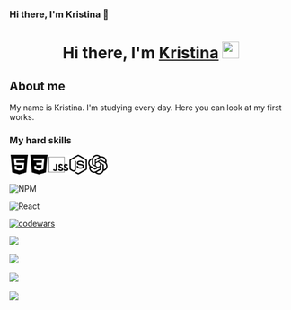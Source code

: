 ### Hi there, I'm Kristina 👋
<h1 align="center">Hi there, I'm <a href="https://github.com/kristinafrdx?tab=repositories" target="_blank">Kristina</a> 
<img src="https://github.com/blackcater/blackcater/raw/main/images/Hi.gif" height="30px" width="30px"/></h1>


<h2>About me</h2>
<p>My name is Kristina. I'm studying every day. Here you can look at my first works.
</p>

<h3>My hard skills</h3>
<img src="./img/html5.svg" alt="html" heigth="30px" width="35px"><img src="./img/css3.svg" alt="css" heigth="30px" width="35px"><img src="./img/jss.svg" alt="js" heigth="30px" width="35px><img src="./img/jest.svg" alt="jest" heigth="30px" width="35px"><img src="./img/nodedotjs.svg" alt="node.js" heigth="30" width="35"><img src="./img/openai.svg" alt="openai" heigth="30" width="35">

![NPM](https://img.shields.io/badge/NPM-%23CB3837.svg?style=for-the-badge&logo=npm&logoColor=white)

![React](https://img.shields.io/badge/react-%2320232a.svg?style=for-the-badge&logo=react&logoColor=%2361DAFB)


[![codewars](https://www.codewars.com/users/username/badges/small)](https://www.codewars.com/users/kristinafrdx)

![](https://komarev.com/ghpvc/?username=kristinafrdx)

![](https://github-profile-summary-cards.vercel.app/api/cards/profile-details?username=kristinafrdx&theme=solarized_dark)

![](https://github-profile-summary-cards.vercel.app/api/cards/repos-per-language?username=kristinafrdx&theme=solarized_dark)

![](https://github-profile-summary-cards.vercel.app/api/cards/stats?username=kristinafrdx&theme=solarized_dark)

<!--
**kristinafrdx/kristinafrdx** is a ✨ _special_ ✨ repository because its `README.md` (this file) appears on your GitHub profile.

Here are some ideas to get you started:

- 🔭 I’m currently working on ...
- 🌱 I’m currently learning ...
- 👯 I’m looking to collaborate on ...
- 🤔 I’m looking for help with ...
- 💬 Ask me about ...
- 📫 How to reach me: ...
- 😄 Pronouns: ...
- ⚡ Fun fact: ...
-->
